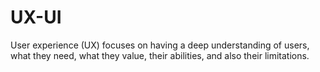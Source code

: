 # UX-UI
User experience (UX) focuses on having a deep understanding of users, what they need, what they value, their abilities, and also their limitations.
